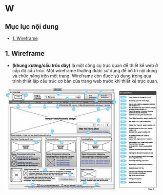 # W

## Mục lục nội dung

- [1. Wireframe](#1-wireframe)

## 1. Wireframe

- **(khung xương/cấu trúc dây)** là một công cụ trực quan để thiết kế web ở cấp độ cấu trúc. Một wireframe thường được sử dụng để bố trí nội dung và chức năng trên một trang. Wireframe còn được sử dụng trong quá trình thiết lập cấu trúc cơ bản của trang web trước khi thiết kế trực quan.

![wireframe](/assets/wireframe.jpg)

